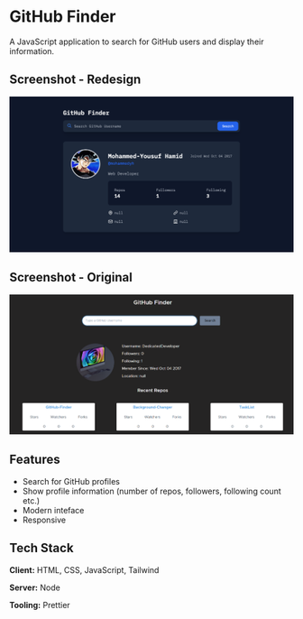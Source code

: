 # GitHub Finder
A JavaScript application to search for GitHub users and display their information.

## Screenshot - Redesign
![Redesigned app image](https://github.com/mohammedyh/github-finder/blob/main/public/images/screenshot-redesign.png)

## Screenshot - Original
![App image](https://github.com/mohammedyh/github-finder/blob/main/public/images/screenshot.png)

## Features
- Search for GitHub profiles
- Show profile information (number of repos, followers, following count etc.)
- Modern inteface
- Responsive

## Tech Stack

**Client:** HTML, CSS, JavaScript, Tailwind

**Server:** Node

**Tooling:** Prettier
